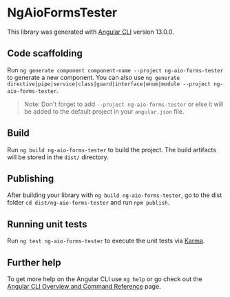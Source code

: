 # NgAioFormsTester

This library was generated with [Angular CLI](https://github.com/angular/angular-cli) version 13.0.0.

## Code scaffolding

Run `ng generate component component-name --project ng-aio-forms-tester` to generate a new component. You can also use `ng generate directive|pipe|service|class|guard|interface|enum|module --project ng-aio-forms-tester`.
> Note: Don't forget to add `--project ng-aio-forms-tester` or else it will be added to the default project in your `angular.json` file. 

## Build

Run `ng build ng-aio-forms-tester` to build the project. The build artifacts will be stored in the `dist/` directory.

## Publishing

After building your library with `ng build ng-aio-forms-tester`, go to the dist folder `cd dist/ng-aio-forms-tester` and run `npm publish`.

## Running unit tests

Run `ng test ng-aio-forms-tester` to execute the unit tests via [Karma](https://karma-runner.github.io).

## Further help

To get more help on the Angular CLI use `ng help` or go check out the [Angular CLI Overview and Command Reference](https://angular.io/cli) page.
